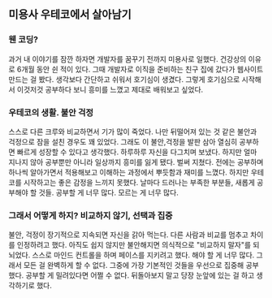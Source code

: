 ## 미용사 우테코에서 살아남기

### 웬 코딩?
과거 내 이야기를 잠깐 하자면 개발자를 꿈꾸기 전까지 미용사로 일했다. 건강상의 이유로 6개월 동안 쉰 적이 있다. 그때 개발자로 이직을 준비하는 친구 집에 갔다가 웹사이트 만드는 걸 봤다. 생각보다 간단하고 쉬워서 호기심이 생겼다. 그렇게 호기심으로 시작해서 이것저것 공부하다 보니 흥미를 느꼈고 제대로 배워보고 싶었다.

### 우테코의 생활. 불안 걱정
스스로 다른 크루와 비교하면서 기가 많이 죽었다. 나만 뒤떨어져 있는 것 같은 불안과 걱정으로 잠을 설친 경우도 꽤 있었다. 그래도 이 불안,걱정을 발판 삼아 열심히 공부하면 빠르게 성장할 수 있다고 생각했다. 하루하루 자신을 다그치며 보냈다. 하지만 얼마 지나지 않아 공부뿐만 아니라 일상까지 흥미를 잃게 됐다. 벌써 지쳤다. 전에는 공부하며 하나씩 알아가면서 적용해보고 이해하는 과정에서 뿌듯함과 재미를 느꼈다. 하지만 우테코를 시작하고는 좋은 감정을 느끼지 못했다. 날마다 드러나는 부족한 부분들, 새롭게 공부해야 할 것들. 공부할 게 너무 많다. 모르는 게 너무 많다.

### 그래서 어떻게 하지? 비교하지 않기, 선택과 집중
불안, 걱정이 장기적으로 지속되면 자신을 갉아 먹는다. 다른 사람과 비교를 멈추고 차이를 인정하려고 했다. 아직도 쉽지 않지만 불안해지면 의식적으로 "비교하지 말자"를 되뇌었다. 스스로 마인드 컨트롤을 하며 페이스를 지키려고 했다.
해야 할 게 너무 많다. 그래서 모든 걸 완벽하게 할 수 없다. 그중에 가장 기본적인 것들을 우선으로 집중해 공부했다. 공부할 게 밀려있다면 어쩔 수 없다. 뒤돌아보지 말고 당장 눈앞에 있는 걸 하고 생각하기로 했다.
